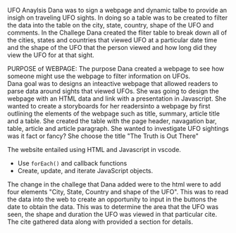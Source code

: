  UFO Anaylsis
 Dana was to sign a webpage and dynamic talbe to provide an insigh on traveling UFO sights. In doing so a table was to be created to filter the data into the table on the city, state, country, shape of the UFO and comments. 
 In the Challege Dana created the fliter table to break down all of the cities, states and countries that viewed UFO at a particular date time and the shape of the UFO that the person viewed and how long did they view the UFO for at that sight. 

PURPOSE of WEBPAGE:
The purpose Dana created a webpage to see how someone might use the webpage to filter information on UFOs.  
Dana goal was to designs an inteactive webpage that allowed readers to parse data around sights that viewed UFOs.  She was going to design the webpage with an HTML data and link with a presentation in Javascript. She wanted to create a storyboards for her readersinto a webpage by first outlining the elements of the webpage such as title, summary, article title and a table. She created the table with the page header, navagation bar, table, article and article paragraph. She wanted to investigate UFO sightings was it fact or fancy?  She choose the title "The Truth is Out There"

The website entailed using HTML and Javascript in vscode. 
* Use `forEach()` and callback functions
* Create, update, and iterate JavaScript objects.



 The change in the challege that Dana added were to the html were to add four elements "City, State, Country and shape of the UFO". This was to read the data into the web to create an opportunity to input in the buttons the date to obtain the data. This was to determine the area that the UFO was seen, the shape and duration the UFO was viewed in that particular cite. The cite gathered data along with provided a section for details.  


